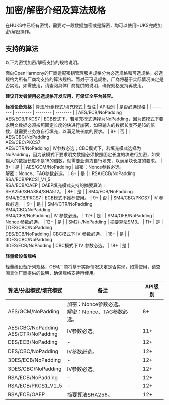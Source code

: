 # 加密/解密介绍及算法规格

在HUKS中已经有密钥，需要对一段数据加密或是解密，均可以使用HUKS完成加密/解密操作。

## 支持的算法

以下为密钥加密/解密支持的规格说明。
<!--Del-->
面向OpenHarmony的厂商适配密钥管理服务规格分为必选规格和可选规格。必选规格为所有厂商均支持的算法规格。而对于可选规格，厂商将基于实际情况决定是否实现，如需使用，请查阅具体厂商提供的说明，确保规格支持再使用。

**建议开发者使用必选规格开发应用，可保证全平台兼容。**
<!--DelEnd-->
**标准设备规格**
| 算法/分组模式/填充模式 | 备注 | API级别 | <!--DelCol4-->是否必选规格 |
| -------- | -------- | -------- | -------- |
| <!--DelRow-->AES/ECB/NoPadding<br/>AES/ECB/PKCS7 | ECB模式下，若填充模式选择为NoPadding，因为该模式下要求明文数据必须按照固定长度的块进行加密，如果输入的数据长度不是16的倍数，就需要业务方自行填充，以满足块长度的要求。 | 8+ | 否 |
| AES/CBC/NoPadding<br/>AES/CBC/PKCS7<br/>AES/CTR/NoPadding | IV参数必选；CBC模式下，若填充模式选择为NoPadding，因为该模式下要求明文数据必须按照固定长度的块进行加密，如果输入的数据长度不是16的倍数，就需要业务方自行填充，以满足块长度的要求。 | 8+ | 是 |
| AES/GCM/NoPadding | 加密：Nonce参数必选。<br/>解密：Nonce、TAG参数必选。 | 8+ | 是 |
| RSA/ECB/NoPadding<br/>RSA/ECB/PKCS1_V1_5<br/>RSA/ECB/OAEP | OAEP填充模式支持的摘要算法：SHA256/SHA384/SHA512。 | 8+ | 是 |
| <!--DelRow-->SM4/ECB/NoPadding<br/>SM4/ECB/PKCS7 | ECB模式不推荐使用。 | 9+ | 否 |
| SM4/CBC/PKCS7 | IV 参数必选。 | 9+ | 是 |
| SM4/CTR/NoPadding<br/>SM4/CBC/NoPadding<br/>SM4/CFB/NoPadding | IV 参数必选。 | 12+ | 是 |
| SM4/OFB/NoPadding | Nonce 参数必选。 | 12+ | 是 |
| SM2/-/NoPadding | 摘要算法SM3。 | 11+ | 是 |
| DES/CBC/NoPadding<br/>DES/ECB/NoPadding | CBC模式下 IV 参数必选。 | 18+ | 是 |
| 3DES/CBC/NoPadding<br/>3DES/ECB/NoPadding | CBC模式下 IV 参数必选。 | 18+ | 是 |

**轻量级设备规格**

<!--Del-->
轻量级设备所列规格，OEM厂商将基于实际情况决定是否实现，如需使用，请查阅具体厂商提供的说明，确保规格支持再使用。
<!--DelEnd-->

| 算法/分组模式/填充模式 | 备注 | API级别 |
| -------- | -------- | -------- |
| AES/GCM/NoPadding | 加密：Nonce参数必选。<br/>解密：Nonce、TAG参数必选。 | 8+ |
| AES/CBC/NoPadding<br/>AES/CTR/NoPadding | IV参数必选。 | 11+ |
| DES/ECB/NoPadding | - | 12+ |
| DES/CBC/NoPadding | IV参数必选。 | 12+ |
| 3DES/ECB/NoPadding | - | 12+ |
| 3DES/CBC/NoPadding | IV参数必选。 | 12+ |
| RSA/ECB/NoPadding | - | 12+ |
| RSA/ECB/PKCS1_V1_5 | - | 12+ |
| RSA/ECB/OAEP | 摘要算法SHA256。 | 12+ |